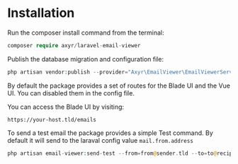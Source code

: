 # Installation

Run the composer install command from the terminal:

```php
composer require axyr/laravel-email-viewer
```

Publish the database migration and configuration file:

```php
php artisan vendor:publish --provider="Axyr\EmailViewer\EmailViewerServiceProvider"
```

By default the package provides a set of routes for the Blade UI and the Vue UI. You can disabled them in the config file.

You can access the Blade UI by visiting:

```
https://your-host.tld/emails
```

To send a test email the package provides a simple Test command.
By default it will send to the laraval config value `mail.from.address`

```php
php artisan email-viewer:send-test --from=from@sender.tld --to=to@recipient.tld
```
